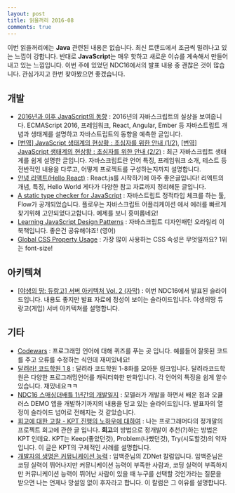 ```yaml
---
layout: post
title: 읽을꺼리 2016-08
comments: true
---
```


이번 읽을꺼리에는 **Java** 관련된 내용은 없습니다. 최신 트랜드에서 조금씩 밀려나고 있는 느낌이 강합니다. 반대로 **JavaScript**는 매우 핫하고 새로운 이슈를 계속해서 만들어내고 있는 느낌입니다.
이번 주에 있었던 NDC16에서의 발표 내용 중 괜찮은 것이 많습니다. 관심가지고 한번 찾아봤으면 좋겠습니다.


## 개발

- [2016년과 이후 JavaScript의 동향](http://d2.naver.com/helloworld/3618177) : 2016년의 자바스크립트의 실상을 보여줍니다. ECMAScript 2016, 프레임워크, React, Angular, Ember 등 자바스트립트 개념과 생태계를 설명하고 자바스트립트의 동향을 예측한 글입니다.
- [[번역] JavaScript 생태계의 현상황 : 초심자를 위한 안내 (1/2)](http://han41858.tistory.com/3), [[번역] JavaScript 생태계의 현상황 : 초심자를 위한 안내 (2/2)](http://han41858.tistory.com/5) : 최근 자바스크립트 생태계를 쉽게 설명한 글입니다. 자바스크립트란 언어 특징, 프레임워크 소개, 테스트 등 전반적인 내용을 다루고, 어떻게 프로젝트를 구성하는지까지 설명합니다.
- [안녕 리액트(Hello React)](http://blog.gaerae.com/2016/04/hello-react.html?m=1) : React.js를 시작하기에 아주 좋은글입니다! 리엑트의 개념, 특징, Hello World 게다가 다양한 참고 자료까지 정리해둔 글입니다.
- [A static type checker for JavaScript](http://flowtype.org/) : 자바스트립트 정적타입 체크를 하는 툴, Flow가 공개되었습니다. 플로우는 자바스크립트 어플리케이션 에서 에러를 빠르게 찾기위해 고안되었다고합니다. 예제를 보니 흥미롭네요!
- [Learning JavaScript Design Patterns](https://addyosmani.com/resources/essentialjsdesignpatterns/book/) : 자바스크립트 디자인패턴 오라일리 이북책입니다. 좋은건 공유해야죠! (영어)
- [Global CSS Property Usage](https://developer.microsoft.com/en-us/microsoft-edge/platform/usage/) : 가장 많이 사용하는 CSS 속성은 무엇일까요? 1위는 font-size!


## 아키텍쳐

- [[야생의 땅: 듀랑고] 서버 아키텍처 Vol. 2 (자막)](https://www.slideshare.net/mobile/sublee/lt-vol-2) : 이번 NDC16에서 발표된 슬라이드입니다. 내용도 좋지만 발표 자료에 정성이 보이는 슬라이드입니다. 야생의땅 듀랑고(게입) 서버 아키텍쳐를 설명합니다.


## 기타

- [Codewars](http://www.codewars.com) : 프로그래밍 언어에 대해 퀴즈를 푸는 곳 입니다. 예를들어 잘못된 코드를 주고 오류를 수정하는 식인데 재미있네요!
- [달려라! 코드학원 1  8](http://www.gamecodi.com/board/zboard-id-GAMECODI_Talkdev-no-3957-z-7.htm) : 달려라 코드학원 1-8화를 모아둔 링크입니다. 달려라코드학원은 다양한 프로그래밍언어를 캐릭터화한 만화입니다. 각 언어의 특징을 쉽게 알수 있습니다. 재밌네요ㅋㅋ
- [NDC16 스매싱더배틀 1년간의 개발일지](https://www.slideshare.net/mobile/hanguny/ndc16-1) : 모델러가 개발을 하면서 배운 점과 오큘러스 DEMO 앱을 개발하기까지의 내용을 담고 있는 슬라이드입니다. 발표자의 열정이 슬라이드 넘어로 전해지는 것 같았습니다.
- [회고에 대한 고찰 - KPT 진행의 노하우에 대하여](http://www.moreagile.net/2016/04/kpt.html) : 나는 프로그래머다의 정개말의 프로젝트 회고에 관한 글 입니다. **회고**의 방법으로 정개발이 추천(?)하는 방법은 KPT 인데요. KPT는 Keep(좋았던것), Problem(나빴던것), Try(시도할것)의 약자입니다. 이 글은 KPT의 구체적인 사례를 설명합니다.
- [개발자의 생명은 커뮤니케이션 능력](http://m.zdnet.co.kr/column_view.asp?artice_id=20160425094045) : 임백준님의 ZDNet 칼럼입니다. 임백준님은 코딩 실력이 뛰어나지만 커뮤니케이션 능력이 부족한 사람과, 코딩 실력이 부족하지만 커뮤니케이션 능력이 뛰어난 사람이 있을 때 누구를 선택할 것인가라는 질문을 받으면 나는 언제나 망설임 없이 후자라고 합니다. 이 칼럼은 그 이유를 설명합니다.
